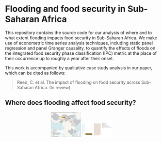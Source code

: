 # Flooding and food security in Sub-Saharan Africa

This repository contains the source code for our analysis of where and to what extent flooding impacts food security in Sub-Saharan Africa. We make use of econometric time series analysis techniques, including static panel regression and panel Granger causality, to quantify the effects of floods on the integrated food security phase classification (IPC) metric at the place of their occurrence up to roughly a year after their onset.  

This work is accompanied by qualitative case study analysis in our paper, which can be cited as follows:

> Reed, C. et al. The impact of flooding on food security across Sub-Saharan Africa. (In review).

## Where does flooding affect food security?

<p align="middle">
  <img src="/outputs/figures/granger-map-final.png" width="100" />
  <img src="/outputs/figures/granger-pop-insecure.png" width="100" /> 
</p>
